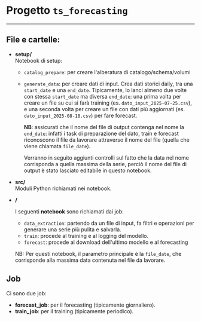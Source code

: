 # Progetto `ts_forecasting`


---

## File e cartelle:

- **setup/**  
  Notebook di setup:
  - `catalog_prepare`: per creare l'alberatura di catalogo/schema/volumi
  - `generate_data`: per creare dati di input. Crea dati storici daily, tra una `start_date` e una `end_date`. Tipicamente, lo lanci almeno due volte con stessa `start_date` ma diversa `end_date`: una prima volta per creare un file su cui si farà training (es. `dato_input_2025-07-25.csv`), e una seconda volta per creare un file con dati più aggiornati (es. `dato_input_2025-08-18.csv`) per fare forecast.
  
    **NB**: assicurati che il nome del file di output contenga nel nome la `end_date`: infatti i task di preparazione del dato, train e forecast riconoscono il file da lavorare attraverso il nome del file (quella che viene chiamata `file_date`). 
    
    Verranno in seguito  aggiunti controlli sul fatto che la data nel nome corrisponda a quella massima della serie, perciò il nome del file di output è stato lasciato editabile in questo notebook.


- **src/**  
  Moduli Python richiamati nei notebook. 

- **/**

  I seguenti **notebook** sono richiamati dai job:
  - `data_extraction`: partendo da un file di input, fa filtri e operazioni per generare una serie più pulita e salvarla.
  - `train`: procede al training e al logging del modello.
  - `forecast`: procede al download dell'ultimo modello e al forecasting
  
  NB: Per questi notebook, il parametro principale è la `file_date`, che corrisponde alla massima data contenuta nel file da lavorare.

## Job
Ci sono due job:
-  **forecast_job**: per il forecasting (tipicamente giornaliero).
-  **train_job**: per il training (tipicamente periodico).

